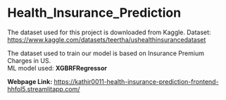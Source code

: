 # Health_Insurance_Prediction
The dataset used for this project is downloaded from Kaggle.
Dataset: <a href ="https://www.kaggle.com/datasets/teertha/ushealthinsurancedataset">https://www.kaggle.com/datasets/teertha/ushealthinsurancedataset</a>

The dataset used to train our model is based on Insurance Premium Charges in US.      
ML model used: **XGBRFRegressor**

**Webpage Link:** <a href ="https://kathir0011-health-insurance-prediction-frontend-hhfol5.streamlitapp.com/">https://kathir0011-health-insurance-prediction-frontend-hhfol5.streamlitapp.com/</a>
